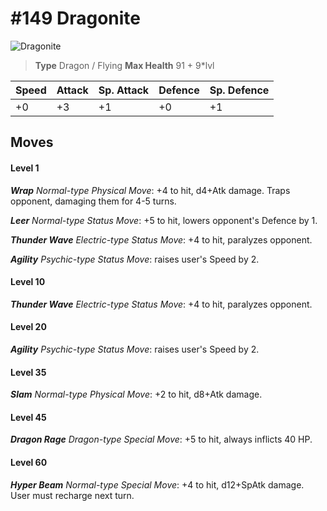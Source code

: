 # #149 Dragonite


![Dragonite](https://img.pokemondb.net/sprites/home/normal/1x/dragonite.png)

> **Type** Dragon / Flying
> **Max Health** 91 + 9\*lvl

| Speed | Attack | Sp. Attack | Defence | Sp. Defence |
| ----- | ------ | ---------- | ------- | ----------- |
| +0 | +3 | +1 | +0 | +1 |

## Moves
#### Level 1

***Wrap** Normal-type Physical Move*: +4 to hit, d4+Atk damage. Traps opponent, damaging them for 4-5 turns.

***Leer** Normal-type Status Move*: +5 to hit, lowers opponent's Defence by 1.

***Thunder Wave** Electric-type Status Move*: +4 to hit, paralyzes opponent.

***Agility** Psychic-type Status Move*: raises user's Speed by 2.
#### Level 10

***Thunder Wave** Electric-type Status Move*: +4 to hit, paralyzes opponent.
#### Level 20

***Agility** Psychic-type Status Move*: raises user's Speed by 2.
#### Level 35

***Slam** Normal-type Physical Move*: +2 to hit, d8+Atk damage. 
#### Level 45

***Dragon Rage** Dragon-type Special Move*: +5 to hit, always inflicts 40 HP.
#### Level 60

***Hyper Beam** Normal-type Special Move*: +4 to hit, d12+SpAtk damage. User must recharge next turn.

